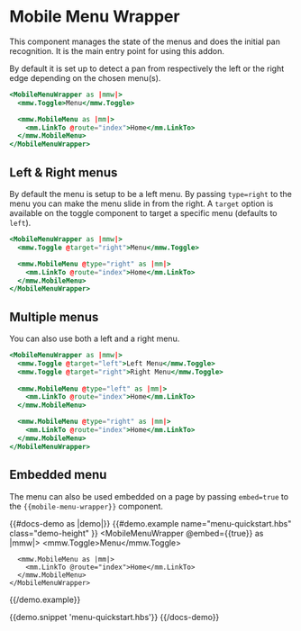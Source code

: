 # Mobile Menu Wrapper
This component manages the state of the menus and does the initial pan recognition. It is the main entry point for using this addon.

By default it is set up to detect a pan from respectively the left or the right edge depending on the chosen menu(s).

```handlebars
<MobileMenuWrapper as |mmw|>
  <mmw.Toggle>Menu</mmw.Toggle>

  <mmw.MobileMenu as |mm|>
    <mm.LinkTo @route="index">Home</mm.LinkTo>
  </mmw.MobileMenu>
</MobileMenuWrapper>
```

## Left & Right menus
By default the menu is setup to be a left menu. By passing `type=right` to the menu you can make the menu slide in from the right. A `target` option is available on the toggle component to target a specific menu (defaults to `left`).

```handlebars
<MobileMenuWrapper as |mmw|>
  <mmw.Toggle @target="right">Menu</mmw.Toggle>

  <mmw.MobileMenu @type="right" as |mm|>
    <mm.LinkTo @route="index">Home</mm.LinkTo>
  </mmw.MobileMenu>
</MobileMenuWrapper>
```

## Multiple menus
You can also use both a left and a right menu.

```handlebars
<MobileMenuWrapper as |mmw|>
  <mmw.Toggle @target="left">Left Menu</mmw.Toggle>
  <mmw.Toggle @target="right">Right Menu</mmw.Toggle>
  
  <mmw.MobileMenu @type="left" as |mm|>
    <mm.LinkTo @route="index">Home</mm.LinkTo>
  </mmw.MobileMenu>

  <mmw.MobileMenu @type="right" as |mm|>
    <mm.LinkTo @route="index">Home</mm.LinkTo>
  </mmw.MobileMenu>
</MobileMenuWrapper>
```

## Embedded menu
The menu can also be used embedded on a page by passing `embed=true` to the `{{mobile-menu-wrapper}}` component.

{{#docs-demo as |demo|}}
  {{#demo.example name="menu-quickstart.hbs" class="demo-height" }}
    <MobileMenuWrapper @embed={{true}} as |mmw|>
      <mmw.Toggle>Menu</mmw.Toggle>
      
      <mmw.MobileMenu as |mm|>
        <mm.LinkTo @route="index">Home</mm.LinkTo>
      </mmw.MobileMenu>
    </MobileMenuWrapper>
  {{/demo.example}}

  {{demo.snippet 'menu-quickstart.hbs'}}
{{/docs-demo}}

